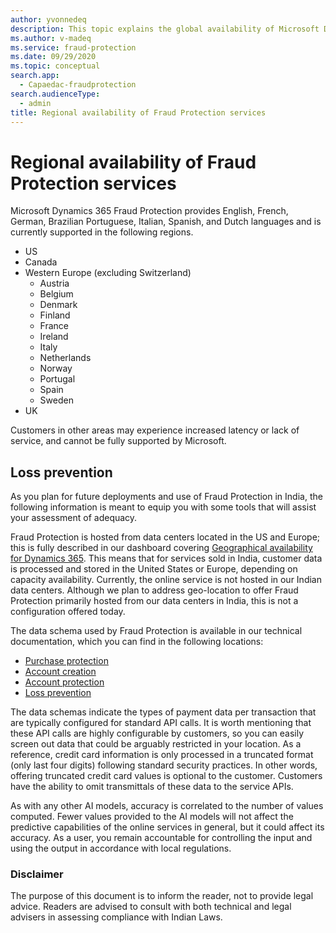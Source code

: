 ```yaml
---
author: yvonnedeq
description: This topic explains the global availability of Microsoft Dynamics 365 Fraud Protection.
ms.author: v-madeq
ms.service: fraud-protection
ms.date: 09/29/2020
ms.topic: conceptual
search.app: 
  - Capaedac-fraudprotection
search.audienceType:
  - admin
title: Regional availability of Fraud Protection services
---
```


# Regional availability of Fraud Protection services

Microsoft Dynamics 365 Fraud Protection provides English, French, German, Brazilian Portuguese, Italian, Spanish, and Dutch languages and is currently supported in the following regions. 
- US 
- Canada
- Western Europe (excluding Switzerland) 
    - Austria 
    - Belgium 
    - Denmark 
    - Finland 
    - France
    - Ireland 
    - Italy 
    - Netherlands 
    - Norway 
    - Portugal 
    - Spain 
    - Sweden 
- UK 

Customers in other areas may experience increased latency or lack of service, and cannot be fully supported by Microsoft. 

## Loss prevention

As you plan for future deployments and use of Fraud Protection in India, the following information is meant to equip you with some tools that will assist your assessment of adequacy.  
 
Fraud Protection is hosted from data centers located in the US and Europe; this is fully described in our dashboard covering [Geographical availability for Dynamics 365](https://dynamics.microsoft.com/geographic-availability/). This means that for services sold in India, customer data is processed and stored in the United States or Europe, depending on capacity availability. Currently, the online service is not hosted in our Indian data centers. Although we plan to address geo-location to offer Fraud Protection primarily hosted from our data centers in India, this is not a configuration offered today. 
 
The data schema used by Fraud Protection is available in our technical documentation, which you can find in the following locations:
 
- [Purchase protection](https://docs.microsoft.com/dynamics365/fraud-protection/schema-int) 
- [Account creation](https://docs.microsoft.com/dynamics365/fraud-protection/labels-schema) 
- [Account protection](https://docs.microsoft.com/dynamics365/fraud-protection/new-ap-schema)
- [Loss prevention](https://docs.microsoft.com/dynamics365/fraud-protection/view-loss-prevent-schemas#transactions) 
 
The data schemas indicate the types of payment data per transaction that are typically configured for standard API calls. It is worth mentioning that these API calls are highly configurable by customers, so you can easily screen out data that could be arguably restricted in your location. As a reference, credit card information is only processed in a truncated format (only last four digits) following standard security practices. In other words, offering truncated credit card values is optional to the customer. Customers have the ability to omit transmittals of these data to the service APIs. 
 
As with any other AI models, accuracy is correlated to the number of values computed. Fewer values provided to the AI models will not affect the predictive capabilities of the online services in general, but it could affect its accuracy. As a user, you remain accountable for controlling the input and using the output in accordance with local regulations. 
  
### Disclaimer
The purpose of this document is to inform the reader, not to provide legal advice. Readers are advised to consult with both technical and legal advisers in assessing compliance with Indian Laws.

